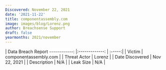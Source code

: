 ```yaml
---
Discovered: November 22, 2021
date: '2021-11-22'
title: componentassembly.com
image: images/blog/Lorenz.png
author: Breachsense Support
draft: false
yearmonths: 2021/november
---
```



| Data Breach Report
------------:   |:-------------:    | :-----:|
| Victim    | componentassembly.com      | 
| Threat Actor    | Lorenz      | 
| Date Discovered    | Nov 22, 2021      | 
| Description    | N/A      | 
| Leak Size    | N/A      | 

